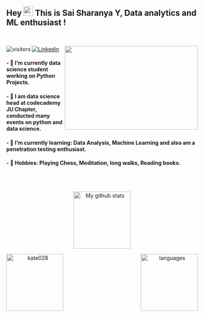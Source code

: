 ## Hey <img src="https://media.giphy.com/media/hvRJCLFzcasrR4ia7z/giphy.gif" width="25px"> This is Sai Sharanya Y, Data analytics and ML enthusiast ! 

<br>

<p align="center">
  <img align="right" src="https://user-images.githubusercontent.com/72349558/117948607-e95d3780-b32e-11eb-9463-c6223338e265.gif" height="220px" width="350px" > 
  </a>
</p>

![visitors](https://visitor-badge.glitch.me/badge?page_id=SaiSharanyaY.visitor-badge)
[![Linkedin](https://img.shields.io/badge/-SaiSharanyaY-blue?style=flat-square&logo=Linkedin&logoColor=white&link=https://www.linkedin.com/in/sai-sharanya-y-a9b6571b5/)](https://www.linkedin.com/in/sai-sharanya-y-a9b6571b5/)

#### -  🌿  I’m currently data science student working on Python Projects.

#### -  🌱  I am data science head at codecademy JU Chapter, conducted many events on python and data science.

#### -  🍁  I’m currently learning: Data Analysis, Machine Learning and also am a penetration testing enthusiast.

#### -  🌸  Hobbies: Playing Chess, Meditation, long walks, Reading books.


<br>

<br>

<p align="center">
<img src="https://github-readme-stats.vercel.app/api?username=SaiSharanyaY&show_icons=true&theme=tokyonight" alt="My github stats" height="150"/></p>

<p align="center">
<img align="left" height="150"  src="https://github-readme-streak-stats.herokuapp.com/?user=SaiSharanyaY&theme=tokyonight" alt="kate028"/> </p>

<p align="center">
<img align="right" height= "150" src="https://github-readme-stats.vercel.app/api/top-langs/?username=SaiSharanyaY&layout=compact&theme=tokyonight" alt="languages"/> 
</p>


<br>

